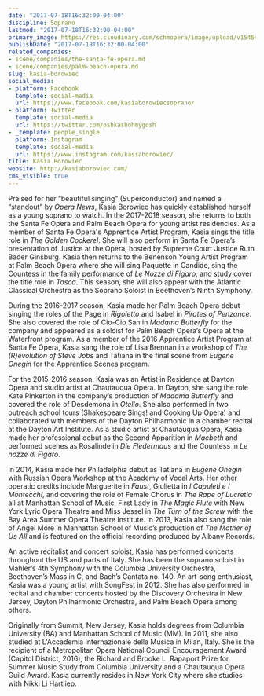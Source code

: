 ```yaml
---
date: "2017-07-18T16:32:00-04:00"
discipline: Soprano
lastmod: "2017-07-18T16:32:00-04:00"
primary_image: https://res.cloudinary.com/schmopera/image/upload/v1545409169/media/webhook-uploads/1500409593126/KasiaBoroweic.jpg.jpg
publishDate: "2017-07-18T16:32:00-04:00"
related_companies:
- scene/companies/the-santa-fe-opera.md
- scene/companies/palm-beach-opera.md
slug: kasia-borowiec
social_media:
- platform: Facebook
  template: social-media
  url: https://www.facebook.com/kasiaborowiecsoprano/
- platform: Twitter
  template: social-media
  url: https://twitter.com/oshkashohmygosh
- _template: people_single
  platform: Instagram
  template: social-media
  url: https://www.instagram.com/kasiaborowiec/
title: Kasia Borowiec
website: http://kasiaborowiec.com/
cms_visible: true
---
```


Praised for her “beautiful singing” (Superconductor) and named a “standout” by *Opera News*, Kasia Borowiec has quickly established herself as a young soprano to watch. In the 2017-2018 season, she returns to both the Santa Fe Opera and Palm Beach Opera for young artist residencies. As a member of Santa Fe Opera's Apprentice Artist Program, Kasia sings the title role in *The Golden Cockerel*.   She will also perform in Santa Fe Opera’s presentation of Justice at the Opera, hosted by Supreme Court Justice Ruth Bader Ginsburg. Kasia then returns to the Benenson Young Artist Program at Palm Beach Opera where she will sing Paquette in Candide, sing the Countess in the family performance of *Le Nozze di Figaro*, and study cover the title role in *Tosca*.  This season, she will also appear with the Atlantic Classical Orchestra as the Soprano Soloist in Beethoven’s Ninth Symphony.

During the 2016-2017 season, Kasia made her Palm Beach Opera debut singing the roles of the Page in *Rigoletto* and Isabel in *Pirates of Penzance*.  She also covered the role of Cio-Cio San in *Madama Butterfly* for the company and appeared as a soloist for Palm Beach Opera’s Opera at the Waterfront program.  As a member of the 2016 Apprentice Artist Program at Santa Fe Opera, Kasia sang the role of Lisa Brennan in a workshop of *The (R)evolution of Steve Jobs* and Tatiana in the final scene from *Eugene Onegin* for the Apprentice Scenes program.

For the 2015-2016 season, Kasia was an Artist in Residence at Dayton Opera and studio artist at Chautauqua Opera. In Dayton, she sang the role Kate Pinkerton in the company’s production of *Madama Butterfly* and covered the role of Desdemona in *Otello*.  She also performed in two outreach school tours (Shakespeare Sings! and Cooking Up Opera) and collaborated with members of the Dayton Philharmonic in a chamber recital at the Dayton Art Institute. As a studio artist at Chautauqua Opera, Kasia made her professional debut as the Second Apparition in *Macbeth* and performed scenes as Rosalinde in *Die Fledermaus* and the Countess in *Le nozze di Figaro*.  

In 2014, Kasia made her Philadelphia debut as Tatiana in *Eugene Onegin* with Russian Opera Workshop at the Academy of Vocal Arts.  Her other operatic credits include Marguerite in *Faust*, Giulietta in *I Capuleti e I Montecchi*, and covering the role of Female Chorus in *The Rape of Lucretia* all at Manhattan School of Music, First Lady in *The Magic Flute* with New York Lyric Opera Theatre and Miss Jessel in *The Turn of the Screw* with the Bay Area Summer Opera Theatre Institute. In 2013, Kasia also sang the role of Angel More in Manhattan School of Music’s production of *The Mother of Us All* and is featured on  the official recording produced by Albany Records.

An active recitalist and concert soloist, Kasia has performed concerts throughout the US and parts of Italy.  She has been the soprano soloist in Mahler’s 4th Symphony with the Columbia University Orchestra, Beethoven’s Mass in C, and Bach’s Cantata no. 140.  An art-song enthusiast, Kasia was a young artist with SongFest in 2012.  She has also performed in recital and chamber concerts hosted by the Discovery Orchestra in New Jersey, Dayton Philharmonic Orchestra, and Palm Beach Opera among others.

Originally from Summit, New Jersey, Kasia holds degrees from Columbia University (BA) and Manhattan School of Music (MM). In 2011, she also studied at L'Accademia Internazionale della Musica in Milan, Italy.  She is the recipient of a Metropolitan Opera National Council Encouragement Award (Capitol District, 2016), the Richard and Brooke L. Rapaport Prize for Summer Music Study from Columbia University and a Chautauqua Opera Guild Award. Kasia currently resides in New York City where she studies with Nikki Li Hartliep.
